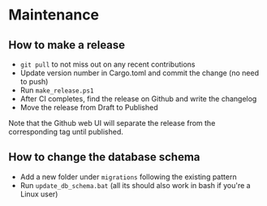 # Maintenance

## How to make a release

- `git pull` to not miss out on any recent contributions
- Update version number in Cargo.toml and commit the change (no need to push)
- Run `make_release.ps1`
- After CI completes, find the release on Github and write the changelog
- Move the release from Draft to Published

Note that the Github web UI will separate the release from the corresponding tag until published.

## How to change the database schema

- Add a new folder under `migrations` following the existing pattern
- Run `update_db_schema.bat` (all its should also work in bash if you're a Linux user)
